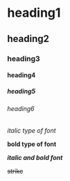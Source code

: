 # heading1
## heading2
### heading3
#### heading4
##### heading5
###### heading6

*italic type of font*

**bold type of font**

***italic and bold font***

~~strike~~
